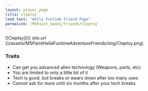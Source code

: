 ```yaml
---
layout: player_page
title: Cleptsy
lead_text: "Hella Funtime Friend Page" 
permalink: /MSPaint_Game1/friends/Cleptsy
---
```

![Cleptsy]({{ site.url }}/assets/MSPaintHellaFuntimeAdventureFriends/img/Cleptsy.png)

### Traits

* Can get you advanced alien technology (Weapons, parts, etc)
* You are limited to only a little bit of it
* Tech is good, but breaks or wears down after too many uses
* Cannot ask for more until six months after your tech breaks
